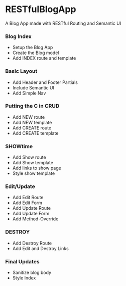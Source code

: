 # RESTfulBlogApp
A Blog App made with RESTful Routing and Semantic UI

### Blog Index 
- Setup the Blog App
- Create the Blog model
- Add INDEX route and template

### Basic Layout 
- Add Header and Footer Partials
- Include Semantic UI
- Add Simple Nav

### Putting the C in CRUD 
- Add NEW route
- Add NEW template
- Add CREATE route
- Add CREATE template

### SHOWtime 
- Add Show route
- Add Show template
- Add links to show page
- Style show template

### Edit/Update 
- Add Edit Route
- Add Edit Form
- Add Update Route
- Add Update Form
- Add Method-Override

### DESTROY
- Add Destroy Route
- Add Edit and Destroy Links

### Final Updates 
- Sanitize blog body
- Style Index
